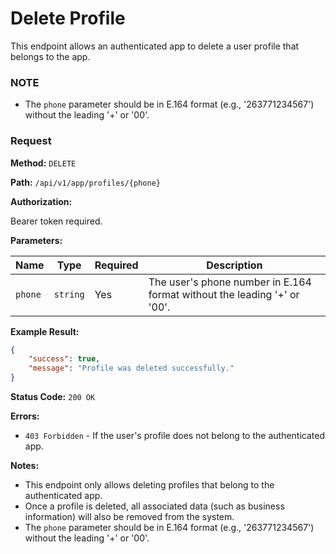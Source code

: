 
# Delete Profile

This endpoint allows an authenticated app to delete a user profile that belongs to the app.

### NOTE
- The `phone` parameter should be in E.164 format (e.g., '263771234567') without the leading '+' or '00'.

### Request

**Method:** `DELETE`

**Path:** `/api/v1/app/profiles/{phone}`

**Authorization:**

Bearer token required.

**Parameters:**

| Name    | Type     | Required | Description                 |
|---------|----------|----------|-----------------------------|
| `phone` | `string` | Yes      | The user's phone number in E.164 format without the leading '+' or '00'.    |

**Example Result:**

```json
{
    "success": true,
    "message": "Profile was deleted successfully."
}
```

**Status Code:** `200 OK`

**Errors:**

- `403 Forbidden` - If the user's profile does not belong to the authenticated app.

**Notes:**

- This endpoint only allows deleting profiles that belong to the authenticated app.
- Once a profile is deleted, all associated data (such as business information) will also be removed from the system.
- The `phone` parameter should be in E.164 format (e.g., '263771234567') without the leading '+' or '00'.